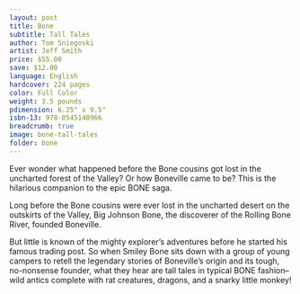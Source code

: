 ```yaml
---
layout: post
title: Bone
subtitle: Tall Tales
author: Tom Sniegoski
artist: Jeff Smith
price: $55.00
save: $12.00
language: English
hardcover: 224 pages
color: Full Color
weight: 3.5 pounds
pdimension: 6.25" x 9.5"
isbn-13: 978-0545140966
breadcrumb: true
image: bone-tall-tales
folder: bone
---
```


Ever wonder what happened before the Bone cousins got lost in the uncharted forest of the Valley? Or how Boneville came to be? This is the hilarious companion to the epic BONE saga.

Long before the Bone cousins were ever lost in the uncharted desert on the outskirts of the Valley, Big Johnson Bone, the discoverer of the Rolling Bone River, founded Boneville. 

But little is known of the mighty explorer’s adventures before he started his famous trading post. So when Smiley Bone sits down with a group of young campers to retell the legendary stories of Boneville’s origin and its tough, no-nonsense founder, what they hear are tall tales in typical BONE fashion–wild antics complete with rat creatures, dragons, and a snarky little monkey!